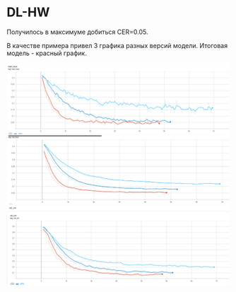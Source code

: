 # DL-HW

Получилось в максимуме добиться CER=0.05.

В качестве примера привел 3 графика разных версий модели. Итоговая модель - красный график.

![image](train_loss.png)
![image](val_loss.png)
![image](val_cer.png)
